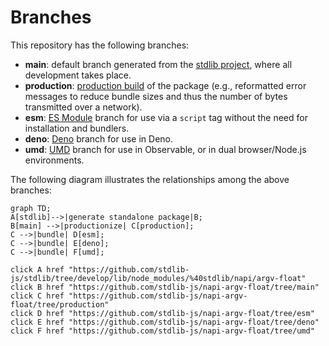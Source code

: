 <!--

@license Apache-2.0

Copyright (c) 2022 The Stdlib Authors.

Licensed under the Apache License, Version 2.0 (the "License");
you may not use this file except in compliance with the License.
You may obtain a copy of the License at

    http://www.apache.org/licenses/LICENSE-2.0

Unless required by applicable law or agreed to in writing, software
distributed under the License is distributed on an "AS IS" BASIS,
WITHOUT WARRANTIES OR CONDITIONS OF ANY KIND, either express or implied.
See the License for the specific language governing permissions and
limitations under the License.

-->

# Branches

This repository has the following branches:

-   **main**: default branch generated from the [stdlib project][stdlib-url], where all development takes place.
-   **production**: [production build][production-url] of the package (e.g., reformatted error messages to reduce bundle sizes and thus the number of bytes transmitted over a network).
-   **esm**: [ES Module][esm-url] branch for use via a `script` tag without the need for installation and bundlers.
-   **deno**: [Deno][deno-url] branch for use in Deno.
-   **umd**: [UMD][umd-url] branch for use in Observable, or in dual browser/Node.js environments.

The following diagram illustrates the relationships among the above branches:

```mermaid
graph TD;
A[stdlib]-->|generate standalone package|B;
B[main] -->|productionize| C[production];
C -->|bundle| D[esm];
C -->|bundle| E[deno];
C -->|bundle| F[umd];

click A href "https://github.com/stdlib-js/stdlib/tree/develop/lib/node_modules/%40stdlib/napi/argv-float"
click B href "https://github.com/stdlib-js/napi-argv-float/tree/main"
click C href "https://github.com/stdlib-js/napi-argv-float/tree/production"
click D href "https://github.com/stdlib-js/napi-argv-float/tree/esm"
click E href "https://github.com/stdlib-js/napi-argv-float/tree/deno"
click F href "https://github.com/stdlib-js/napi-argv-float/tree/umd"
```

[stdlib-url]: https://github.com/stdlib-js/stdlib/tree/develop/lib/node_modules/%40stdlib/napi/argv-float
[production-url]: https://github.com/stdlib-js/napi-argv-float/tree/production
[deno-url]: https://github.com/stdlib-js/napi-argv-float/tree/deno
[umd-url]: https://github.com/stdlib-js/napi-argv-float/tree/umd
[esm-url]: https://github.com/stdlib-js/napi-argv-float/tree/esm